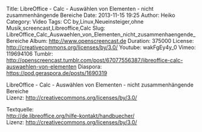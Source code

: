 Title: LibreOffice - Calc - Auswählen von Elementen - nicht zusammenhängende Bereiche
Date: 2013-11-15 19:25
Author: Heiko
Category: Video
Tags: CC by,Linux,Neueinsteiger,ohne Musik,screencast,Libreoffice,Calc
Slug: LibreOffice_Calc_Auswaehlen_von_Elementen_nicht_zusammenhaengende_Bereiche
Album: http://www.openscreencast.de
Duration: 375000
License: http://creativecommons.org/licenses/by/3.0/
Youtube: wakFgEy4y_0
Vimeo: 119694106
Tumblr: http://openscreencast.tumblr.com/post/67077556387/libreoffice-calc-auswaehlen-von-elementen
Diaspora: https://pod.geraspora.de/posts/1690319

LibreOffice - Calc - Auswählen von Elementen - nicht zusammenhängende Bereiche  
Lizenz: <http://creativecommons.org/licenses/by/3.0/>  
  
Textquelle:  
<http://de.libreoffice.org/hilfe-kontakt/handbuecher/>  
Lizenz: <http://creativecommons.org/licenses/by/3.0/>


